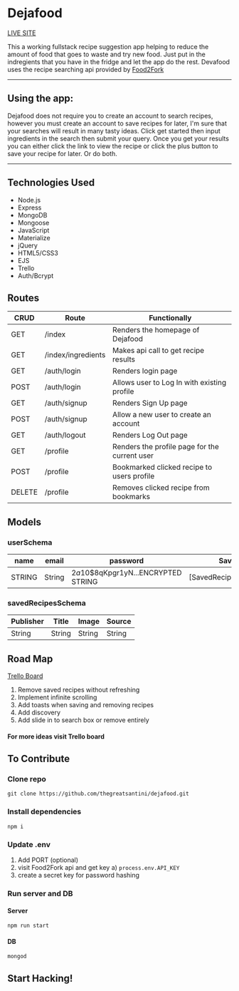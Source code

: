 # Dejafood

[LIVE SITE](https://dejafood.herokuapp.com/)

This a working fullstack recipe suggestion app helping to reduce the amount of food that goes to waste and try new food. Just put in the indregients that you have in the fridge and let the app do the rest. Devafood uses the recipe searching api provided by [Food2Fork](https://food2fork.com/about/api) 

***

## Using the app:

Dejafood does not require you to create an account to search recipes, however you must create an account to save recipes for later, I'm sure that your searches will result in many tasty ideas. Click get started then input ingredients in the search then submit your query. Once you get your results you can either click the link to view the recipe or click the plus button to save your recipe for later. Or do both.

***

## Technologies Used
* Node.js
* Express
* MongoDB
* Mongoose
* JavaScript
* Materialize
* jQuery
* HTML5/CSS3
* EJS
* Trello
* Auth/Bcrypt

## Routes 

|      CRUD          |Route                          |Functionally                         |
|----------------|-------------------------------|-----------------------------|
|GET|/index|Renders the homepage of Dejafood|
|GET|/index/ingredients|Makes api call to get recipe results|
|GET|/auth/login|Renders login page|
|POST|/auth/login|Allows user to Log In with existing profile|
|GET|/auth/signup|Renders Sign Up page|
|POST|/auth/signup|Allow a new user to create an account|
|GET|/auth/logout|Renders Log Out page|
|GET |/profile   |Renders the profile page for the current user            |
|POST|/profile|Bookmarked clicked recipe to users profile |
|DELETE|/profile|Removes clicked recipe from bookmarks|

## Models
### userSchema

| name   | email | password            | Saved    |
|--------|-------|------------------------------|--------|
  | STRING | String | $2a$10$8qKpgr1yN...ENCRYPTED STRING | [SavedRecipes.schema] |

### savedRecipesSchema

| Publisher   | Title | Image            | Source    |
|--------|-------|------------------------------|--------|
  | String | String | String | String |

## Road Map

[Trello Board](https://trello.com/b/IupdgdV9/dejafood)

1) Remove saved recipes without refreshing
2) Implement infinite scrolling
3) Add toasts when saving and removing recipes 
4) Add discovery 
5) Add slide in to search box or remove entirely 


#### For more ideas visit Trello board

## To Contribute

### Clone repo
```git clone https://github.com/thegreatsantini/dejafood.git```

### Install dependencies
```npm i```

### Update .env 

1) Add PORT (optional)
2) visit Food2Fork api and get key 
  a) ``process.env.API_KEY``
3) create a secret key for password hashing

### Run server and DB

#### Server 
```npm run start```
#### DB
```mongod```

## Start Hacking!
